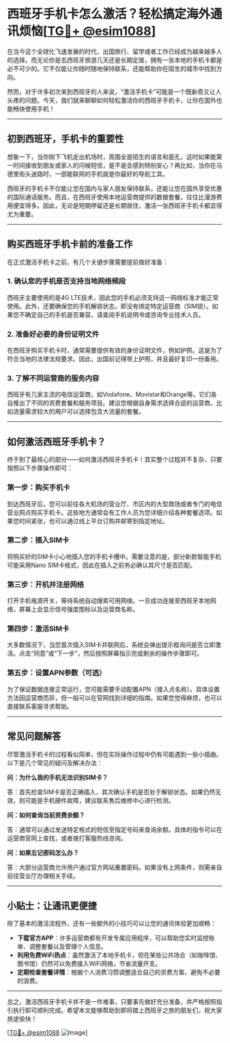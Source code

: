 # 西班牙手机卡怎么激活？轻松搞定海外通讯烦恼[[TG💪+ @esim1088](https://t.me/s/esim1088)]

在当今这个全球化飞速发展的时代，出国旅行、留学或者工作已经成为越来越多人的选择。而无论你是去西班牙旅游几天还是长期定居，拥有一张本地的手机卡都是必不可少的。它不仅能让你随时随地保持联系，还能帮助你在陌生的城市中找到方向。

然而，对于许多初次来到西班牙的人来说，“激活手机卡”可能是一个既新奇又让人头疼的问题。今天，我们就来聊聊如何轻松激活你的西班牙手机卡，让你在国外也能畅快使用手机！

---

## 初到西班牙，手机卡的重要性

想象一下，当你刚下飞机走出机场时，周围全是陌生的语言和面孔，这时如果能第一时间接收到朋友或家人的问候短信，是不是会感到特别安心？再比如，当你在马德里街头迷路时，一部能联网的手机就是你最好的导航工具。

西班牙的手机卡不仅能让您在国内与家人朋友保持联系，还能让您在国外享受优惠的国际通话服务。而且，在西班牙使用本地运营商提供的数据套餐，往往比漫游费用便宜得多。因此，无论是短期停留还是长期居住，激活一张西班牙手机卡都显得尤为重要。

---

## 购买西班牙手机卡前的准备工作

在正式激活手机卡之前，有几个关键步骤需要提前做好准备：

### 1. 确认您的手机是否支持当地网络频段

西班牙主要使用的是4G LTE技术，因此您的手机必须支持这一网络标准才能正常使用。此外，还要确保您的手机解锁状态，即没有绑定特定运营商（SIM锁）。如果您不确定自己的手机是否兼容，请查阅手机说明书或咨询专业技术人员。

### 2. 准备好必要的身份证明文件

在西班牙购买手机卡时，通常需要提供有效的身份证明文件，例如护照。这是为了符合当地的法律法规要求。因此，出国前记得带上护照，并且最好复印一份备用。

### 3. 了解不同运营商的服务内容

西班牙有几家主流的电信运营商，如Vodafone、Movistar和Orange等。它们各自推出了不同的资费套餐和服务项目。建议您根据自身需求选择合适的运营商，比如流量需求较大的用户可以选择包含大流量的套餐。

---

## 如何激活西班牙手机卡？

终于到了最核心的部分——如何激活西班牙手机卡！其实整个过程并不复杂，只要按照以下步骤操作即可：

### 第一步：购买手机卡

到达西班牙后，您可以前往各大机场的营业厅、市区内的大型商场或者专门的电信营业网点购买手机卡。这些地方通常会有工作人员为您详细介绍各种套餐选项。如果您时间紧张，也可以通过线上平台订购并邮寄到指定地址。

### 第二步：插入SIM卡

将购买好的SIM卡小心地插入您的手机卡槽中。需要注意的是，部分新款智能手机可能采用Nano SIM卡格式，因此在插入之前务必确认其尺寸是否匹配。

### 第三步：开机并注册网络

打开手机电源开关，等待系统自动搜索可用网络。一旦成功连接至西班牙本地网络，屏幕上会显示信号强度图标以及运营商名称。

### 第四步：激活SIM卡

大多数情况下，当您首次插入SIM卡并联网后，系统会弹出提示框询问是否立即激活。点击“同意”或“下一步”，然后按照屏幕指示完成剩余的操作步骤即可。

### 第五步：设置APN参数（可选）

为了保证数据连接正常运行，您可能需要手动配置APN（接入点名称）。具体设置方法因运营商而异，但一般可以在官网找到详细的指南。如果您觉得麻烦，也可以直接联系客服寻求帮助。

---

## 常见问题解答

尽管激活手机卡的过程看似简单，但在实际操作过程中仍有可能遇到一些小插曲。以下是几个常见的疑问及解决办法：

**问：为什么我的手机无法识别SIM卡？**

答：首先检查SIM卡是否正确插入，其次确认手机是否处于解锁状态。如果仍然无效，则可能是手机硬件故障，建议联系售后维修中心进行检测。

**问：如何查询当前资费余额？**

答：通常可以通过发送特定格式的短信至指定号码来查询余额。具体的指令可以在运营商官网上查找，或者拨打客服热线咨询。

**问：如果忘记密码怎么办？**

答：大部分运营商允许用户通过官方网站重置密码。如果没有上网条件，则需亲自前往营业厅办理相关手续。

---

## 小贴士：让通讯更便捷

除了基本的激活流程外，还有一些额外的小技巧可以让您的通讯体验更加顺畅：

- **下载官方APP**：许多运营商都有开发专属应用程序，可以帮助您实时监控账单、调整套餐以及管理个人信息。
- **利用免费WiFi热点**：虽然激活了本地手机卡，但在某些公共场合（如咖啡馆、图书馆）仍然可以免费接入WiFi网络，节省流量开支。
- **定期检查套餐详情**：根据个人消费习惯调整适合自己的资费方案，避免不必要的浪费。

---

总之，激活西班牙手机卡并不是一件难事，只要事先做好充分准备，并严格按照指引执行即可顺利完成。希望本文能够帮助到即将踏上西班牙之旅的朋友们，祝大家旅途愉快！

[[TG💪+ @esim1088](https://t.me/s/esim1088) ![Image](https://i.postimg.cc/4NQfJmqS/Snipaste-2025-05-13-00-14-12.png)]